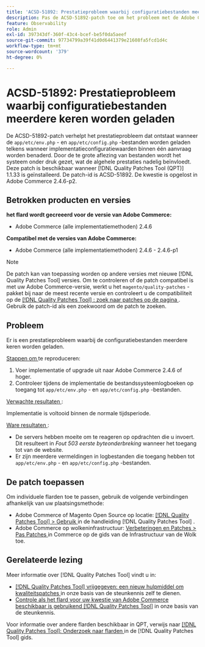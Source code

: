 ```yaml
---
title: 'ACSD-51892: Prestatieprobleem waarbij configuratiebestanden meerdere keren worden geladen'
description: Pas de ACSD-51892-patch toe om het probleem met de Adobe Commerce-prestaties op te lossen, waarbij configuratiebestanden tijdens de implementatie meerdere keren worden geladen.
feature: Observability
role: Admin
exl-id: 397343df-360f-43c4-bcef-be5f0da5aeef
source-git-commit: 97734799a39f41d0d6441379e21608fa5fcd1d4c
workflow-type: tm+mt
source-wordcount: '379'
ht-degree: 0%

---
```


# ACSD-51892: Prestatieprobleem waarbij configuratiebestanden meerdere keren worden geladen

De ACSD-51892-patch verhelpt het prestatieprobleem dat ontstaat wanneer de `app/etc/env.php` - en `app/etc/config.php` -bestanden worden geladen telkens wanneer implementatieconfiguratiewaarden binnen één aanvraag worden benaderd. Door de te grote aflezing van bestanden wordt het systeem onder druk gezet, wat de algehele prestaties nadelig beïnvloedt. Deze patch is beschikbaar wanneer [!DNL Quality Patches Tool (QPT)] 1.1.33 is geïnstalleerd. De patch-id is ACSD-51892. De kwestie is opgelost in Adobe Commerce 2.4.6-p2.

## Betrokken producten en versies

**het flard wordt gecreeerd voor de versie van Adobe Commerce:**

* Adobe Commerce (alle implementatiemethoden) 2.4.6

**Compatibel met de versies van Adobe Commerce:**

* Adobe Commerce (alle implementatiemethoden) 2.4.6 - 2.4.6-p1

>[!NOTE]
>
>De patch kan van toepassing worden op andere versies met nieuwe [!DNL Quality Patches Tool] versies. Om te controleren of de patch compatibel is met uw Adobe Commerce-versie, werkt u het `magento/quality-patches` -pakket bij naar de meest recente versie en controleert u de compatibiliteit op de [[!DNL Quality Patches Tool] : zoek naar patches op de pagina ](https://experienceleague.adobe.com/tools/commerce-quality-patches/index.html?lang=nl-NL) . Gebruik de patch-id als een zoekwoord om de patch te zoeken.

## Probleem

Er is een prestatieprobleem waarbij de configuratiebestanden meerdere keren worden geladen.

<u> Stappen om </u> te reproduceren:

1. Voer implementatie of upgrade uit naar Adobe Commerce 2.4.6 of hoger.
1. Controleer tijdens de implementatie de bestandssysteemlogboeken op toegang tot `app/etc/env.php` - en `app/etc/config.php` -bestanden.

<u> Verwachte resultaten </u>:

Implementatie is voltooid binnen de normale tijdsperiode.

<u> Ware resultaten </u>:

* De servers hebben moeite om te reageren op opdrachten die u invoert. Dit resulteert in *Fout 503 eerste byteonderbreking* wanneer het toegang tot van de website.
* Er zijn meerdere vermeldingen in logbestanden die toegang hebben tot `app/etc/env.php` - en `app/etc/config.php` -bestanden.

## De patch toepassen

Om individuele flarden toe te passen, gebruik de volgende verbindingen afhankelijk van uw plaatsingsmethode:

* Adobe Commerce of Magento Open Source op locatie: [[!DNL Quality Patches Tool]  > Gebruik ](https://experienceleague.adobe.com/docs/commerce-operations/tools/quality-patches-tool/usage.html?lang=nl-NL) in de handleiding [!DNL Quality Patches Tool] .
* Adobe Commerce op wolkeninfrastructuur: [ Verbeteringen en Patches > Pas Patches ](https://experienceleague.adobe.com/docs/commerce-cloud-service/user-guide/develop/upgrade/apply-patches.html?lang=nl-NL) in Commerce op de gids van de Infrastructuur van de Wolk toe.

## Gerelateerde lezing

Meer informatie over [!DNL Quality Patches Tool] vindt u in:

* [[!DNL Quality Patches Tool]  vrijgegeven: een nieuw hulpmiddel om kwaliteitspatches ](/help/announcements/adobe-commerce-announcements/magento-quality-patches-released-new-tool-to-self-serve-quality-patches.md) in onze basis van de steunkennis zelf te dienen.
* [ Controle als het flard voor uw kwestie van Adobe Commerce beschikbaar is gebruikend  [!DNL Quality Patches Tool]](/help/support-tools/patches-available-in-qpt-tool/check-patch-for-magento-issue-with-magento-quality-patches.md) in onze basis van de steunkennis.

Voor informatie over andere flarden beschikbaar in QPT, verwijs naar [[!DNL Quality Patches Tool]: Onderzoek naar flarden ](https://experienceleague.adobe.com/tools/commerce-quality-patches/index.html?lang=nl-NL) in de [!DNL Quality Patches Tool] gids.

